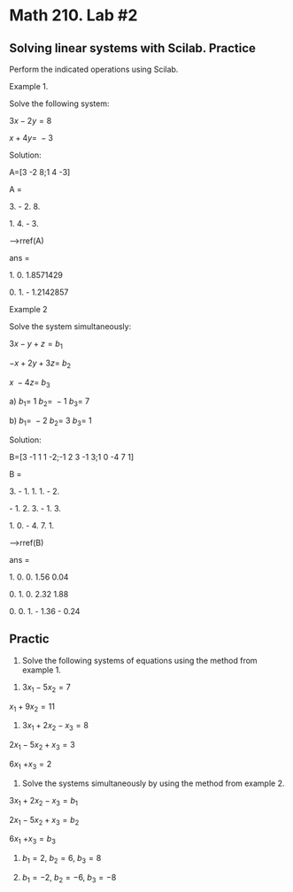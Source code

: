# Math 210. Lab #2

## Solving linear systems with Scilab. Practice

Perform the indicated operations using Scilab.

Example 1.

Solve the following system:

3*x* − 2*y* = 8

*x* + 4*y*=  − 3

Solution:

A=\[3 -2 8;1 4 -3\]

A =

3\. - 2. 8.

1\. 4. - 3.

--\>rref(A)

ans =

1\. 0. 1.8571429

0\. 1. - 1.2142857

Example 2

Solve the system simultaneously:

3*x* − *y* + *z* = *b*<sub>1</sub>

−*x* + 2*y* + 3*z*= *b*<sub>2</sub>

*x*    − 4*z*= *b*<sub>3</sub>

a\)
*b*<sub>1</sub>= 1            *b*<sub>2</sub>=  − 1             *b*<sub>3</sub>=  7        

b\)
*b*<sub>1</sub>=  − 2            *b*<sub>2</sub>= 3             *b*<sub>3</sub>=  1        

Solution:

B=\[3 -1 1 1 -2;-1 2 3 -1 3;1 0 -4 7 1\]

B =

3\. - 1. 1. 1. - 2.

\- 1. 2. 3. - 1. 3.

1\. 0. - 4. 7. 1.

--\>rref(B)

ans =

1\. 0. 0. 1.56 0.04

0\. 1. 0. 2.32 1.88

0\. 0. 1. - 1.36 - 0.24

## Practic

1.  Solve the following systems of equations using the method from
    example 1.

<!-- -->

1.  3*x*<sub>1</sub> − 5*x*<sub>2</sub> = 7

*x*<sub>1</sub> + 9*x*<sub>2</sub> = 11

1.  3*x*<sub>1</sub> + 2*x*<sub>2</sub> − *x*<sub>3</sub> = 8

2*x*<sub>1</sub> − 5*x*<sub>2</sub> + *x*<sub>3</sub> = 3

6*x*<sub>1</sub> +*x*<sub>3</sub> = 2

1.  Solve the systems simultaneously by using the method from example 2.

3*x*<sub>1</sub> + 2*x*<sub>2</sub> − *x*<sub>3</sub> = *b*<sub>1</sub>

2*x*<sub>1</sub> − 5*x*<sub>2</sub> + *x*<sub>3</sub> = *b*<sub>2</sub>

6*x*<sub>1</sub> +*x*<sub>3</sub> = *b*<sub>3</sub>

1.  *b*<sub>1</sub> = 2, *b*<sub>2</sub> = 6, *b*<sub>3</sub> = 8

2.  *b*<sub>1</sub> = −2, *b*<sub>2</sub> = −6, *b*<sub>3</sub> = −8
